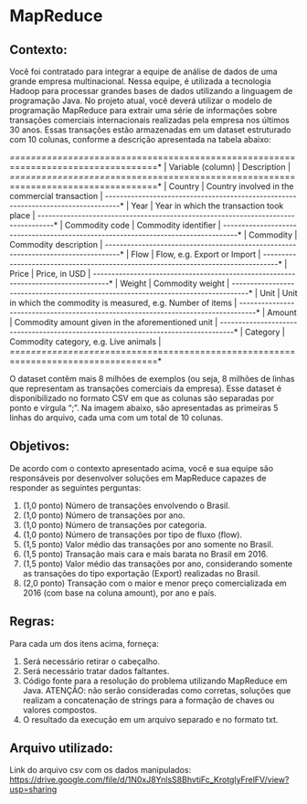# MapReduce

## Contexto:

Você foi contratado para integrar a equipe de análise de dados de uma grande empresa
multinacional. Nessa equipe, é utilizada a tecnologia Hadoop para processar grandes bases de dados
utilizando a linguagem de programação Java. No projeto atual, você deverá utilizar o modelo de
programação MapReduce para extrair uma série de informações sobre transações comerciais
internacionais realizadas pela empresa nos últimos 30 anos. Essas transações estão armazenadas em um
dataset estruturado com 10 colunas, conforme a descrição apresentada na tabela abaixo:

*===================*===============================================================*
| Variable (column) | Description                                                   |
*===================*===============================================================*
| Country           | Country involved in the commercial transaction                |
*-------------------*---------------------------------------------------------------*
| Year              | Year in which the transaction took place                      |
*-------------------*---------------------------------------------------------------*
| Commodity code    | Commodity identifier                                          |
*-------------------*---------------------------------------------------------------*
| Commodity         | Commodity description                                         |
*-------------------*---------------------------------------------------------------*
| Flow              | Flow, e.g. Export or Import                                   |
*-------------------*---------------------------------------------------------------*
| Price             | Price, in USD                                                 |
*-------------------*---------------------------------------------------------------*
| Weight            | Commodity weight                                              |
*-------------------*---------------------------------------------------------------*
| Unit              | Unit in which the commodity is measured, e.g. Number of items |
*-------------------*---------------------------------------------------------------*
| Amount            | Commodity amount given in the aforementioned unit             |
*-------------------*---------------------------------------------------------------*
| Category          | Commodity category, e.g. Live animals                         |
*===================*===============================================================*

O dataset contêm mais 8 milhões de exemplos (ou seja, 8 milhões de linhas que representam as
transações comerciais da empresa). Esse dataset é disponibilizado no formato CSV em que as colunas são
separadas por ponto e vírgula “;”. Na imagem abaixo, são apresentadas as primeiras 5 linhas do arquivo,
cada uma com um total de 10 colunas.

## Objetivos:

De acordo com o contexto apresentado acima, você e sua equipe são responsáveis por
desenvolver soluções em MapReduce capazes de responder as seguintes perguntas:

1. (1,0 ponto) Número de transações envolvendo o Brasil.
2. (1,0 ponto) Número de transações por ano.
3. (1,0 ponto) Número de transações por categoria.
4. (1,0 ponto) Número de transações por tipo de fluxo (flow).
5. (1,5 ponto) Valor médio das transações por ano somente no Brasil.
6. (1,5 ponto) Transação mais cara e mais barata no Brasil em 2016.
7. (1,5 ponto) Valor médio das transações por ano, considerando somente as transações do
   tipo exportação (Export) realizadas no Brasil.
8. (2,0 ponto) Transação com o maior e menor preço comercializada em 2016 (com base na
   coluna amount), por ano e país.

## Regras:

Para cada um dos itens acima, forneça:

1. Será necessário retirar o cabeçalho.
2. Será necessário tratar dados faltantes.
3. Código fonte para a resolução do problema utilizando MapReduce em Java. ATENÇÃO: não
   serão consideradas como corretas, soluções que realizam a concatenação de strings para a
   formação de chaves ou valores compostos.
4. O resultado da execução em um arquivo separado e no formato txt.

## Arquivo utilizado:

Link do arquivo csv com os dados manipulados: https://drive.google.com/file/d/1N0xJ8YnlsS8BhvtiFc_KrotglyFrelFV/view?usp=sharing